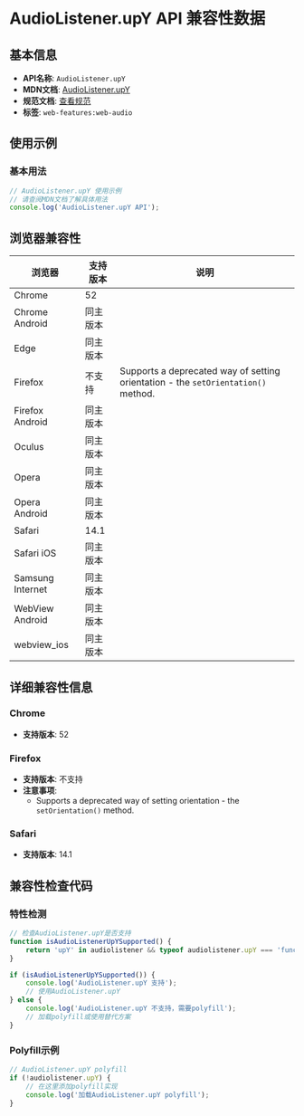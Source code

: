 # AudioListener.upY API 兼容性数据

## 基本信息

- **API名称**: `AudioListener.upY`
- **MDN文档**: [AudioListener.upY](https://developer.mozilla.org/docs/Web/API/AudioListener/upY)
- **规范文档**: [查看规范](https://webaudio.github.io/web-audio-api/#dom-audiolistener-upy)
- **标签**: `web-features:web-audio`

## 使用示例

### 基本用法

```javascript
// AudioListener.upY 使用示例
// 请查阅MDN文档了解具体用法
console.log('AudioListener.upY API');
```

## 浏览器兼容性

| 浏览器 | 支持版本 | 说明 |
|--------|----------|------|
| Chrome | 52 |  |
| Chrome Android | 同主版本 |  |
| Edge | 同主版本 |  |
| Firefox | 不支持 | Supports a deprecated way of setting orientation - the `setOrientation()` method. |
| Firefox Android | 同主版本 |  |
| Oculus | 同主版本 |  |
| Opera | 同主版本 |  |
| Opera Android | 同主版本 |  |
| Safari | 14.1 |  |
| Safari iOS | 同主版本 |  |
| Samsung Internet | 同主版本 |  |
| WebView Android | 同主版本 |  |
| webview_ios | 同主版本 |  |

## 详细兼容性信息

### Chrome

- **支持版本**: 52

### Firefox

- **支持版本**: 不支持
- **注意事项**:
  - Supports a deprecated way of setting orientation - the `setOrientation()` method.

### Safari

- **支持版本**: 14.1

## 兼容性检查代码

### 特性检测

```javascript
// 检查AudioListener.upY是否支持
function isAudioListenerUpYSupported() {
    return 'upY' in audiolistener && typeof audiolistener.upY === 'function';
}

if (isAudioListenerUpYSupported()) {
    console.log('AudioListener.upY 支持');
    // 使用AudioListener.upY
} else {
    console.log('AudioListener.upY 不支持，需要polyfill');
    // 加载polyfill或使用替代方案
}
```

### Polyfill示例

```javascript
// AudioListener.upY polyfill
if (!audiolistener.upY) {
    // 在这里添加polyfill实现
    console.log('加载AudioListener.upY polyfill');
}
```

